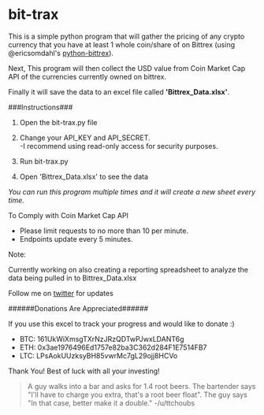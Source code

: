 # bit-trax

This is a simple python program that will gather the pricing of
any crypto currency that you have at least 1 whole coin/share of on Bittrex
(using @ericsomdahl's [python-bittrex](https://github.com/ericsomdahl/python-bittrex)).

Next, This program will then collect the USD value from Coin Market Cap API of the currencies currently owned on bittrex.

Finally it will save the data to an excel file called **'Bittrex_Data.xlsx'**.


###Instructions###
1. Open the bit-trax.py file

2. Change your API_KEY and API_SECRET.<br>-I recommend using read-only access for security purposes.

3. Run bit-trax.py

4. Open 'Bittrex_Data.xlsx' to see the data


*You can run this program multiple times and it will create a new sheet every time.*


To Comply with Coin Market Cap API
* Please limit requests to no more than 10 per minute.
* Endpoints update every 5 minutes.

Note:

Currently working on also creating a reporting spreadsheet to analyze the data being pulled in to Bittrex_Data.xlsx

Follow me on [twitter](https://twitter.com/ayazamlani)
for updates

######Donations Are Appreciated######

If you use this excel to track your progress and would like to donate :)

* BTC: 161UkWiXmsgTXrNzJRzQDTwPJwxLDANT6g
* ETH: 0x3ae1976496Ed1757e82ba3C362d284F1E7514FB7
* LTC: LPsAokUUzksyBH85vwrMc7gL29ojj8HCVo

Thank You! Best of luck with all your investing!

> A guy walks into a bar and asks for 1.4 root beers. The bartender says "I'll have to charge you extra, that's a root beer float". The guy says "In that case, better make it a double."
> -/u/ttchoubs
